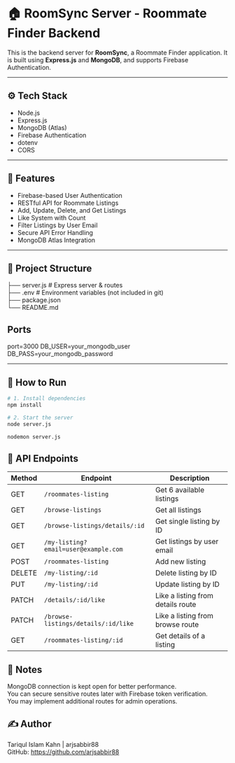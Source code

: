 # 🏠 RoomSync Server - Roommate Finder Backend

This is the backend server for **RoomSync**, a Roommate Finder application. It is built using **Express.js** and **MongoDB**, and supports Firebase Authentication.

---

## ⚙️ Tech Stack

- Node.js
- Express.js
- MongoDB (Atlas)
- Firebase Authentication
- dotenv
- CORS

---

## 🔐 Features

- Firebase-based User Authentication  
- RESTful API for Roommate Listings  
- Add, Update, Delete, and Get Listings  
- Like System with Count  
- Filter Listings by User Email  
- Secure API Error Handling  
- MongoDB Atlas Integration  

---

## 📁 Project Structure



├── server.js # Express server & routes <br/>
├── .env # Environment variables (not included in git) <br/>
├── package.json <br/>
└── README.md <br/>


## Ports
port=3000
DB_USER=your_mongodb_user
DB_PASS=your_mongodb_password



---

## 🚀 How to Run

```bash
# 1. Install dependencies
npm install

# 2. Start the server
node server.js

```

```bash
nodemon server.js

```


## 📡 API Endpoints

| Method | Endpoint                             | Description                       |
| ------ | ------------------------------------ | --------------------------------- |
| GET    | `/roommates-listing`                 | Get 6 available listings          |
| GET    | `/browse-listings`                   | Get all listings                  |
| GET    | `/browse-listings/details/:id`       | Get single listing by ID          |
| GET    | `/my-listing?email=user@example.com` | Get listings by user email        |
| POST   | `/roommates-listing`                 | Add new listing                   |
| DELETE | `/my-listing/:id`                    | Delete listing by ID              |
| PUT    | `/my-listing/:id`                    | Update listing by ID              |
| PATCH  | `/details/:id/like`                  | Like a listing from details route |
| PATCH  | `/browse-listings/details/:id/like`  | Like a listing from browse route  |
| GET    | `/roommates-listing/:id`             | Get details of a listing          |




## 📌 Notes <br/>
MongoDB connection is kept open for better performance.<br/>
You can secure sensitive routes later with Firebase token verification.<br/>
You may implement additional routes for admin operations.



## ✍️ Author
Tariqul Islam Kahn | arjsabbir88 <br/>
GitHub: https://github.com/arjsabbir88

